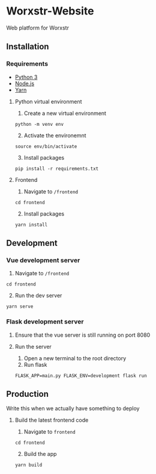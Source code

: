 # Worxstr-Website
Web platform for Worxstr

## Installation

### Requirements
- [Python 3](https://www.python.org/)
- [Node.js](https://nodejs.org/en/)
- [Yarn](https://yarnpkg.com/)

1. Python virtual environment
    1. Create a new virtual environment
    ```shell
    python -m venv env
    ```

    2. Activate the environemnt
    ```shell
    source env/bin/activate
    ```

    3. Install packages
    ```shell
    pip install -r requirements.txt
    ```

2. Frontend
    1. Navigate to `/frontend`
    ```shell
    cd frontend
    ```

    2. Install packages
    ```shell
    yarn install
    ```

## Development
### Vue development server
1. Navigate to `/frontend`
```shell
cd frontend
```

2. Run the dev server
```shell
yarn serve
```

### Flask development server

1. Ensure that the vue server is still running on port 8080

2. Run the server
    1. Open a new terminal to the root directory
    2. Run flask
    ```shell
    FLASK_APP=main.py FLASK_ENV=development flask run
    ```

## Production
Write this when we actually have something to deploy

1. Build the latest frontend code
    1. Navigate to `frontend`
    ```shell
    cd frontend
    ```

    2. Build the app
    ```shell
    yarn build
    ```
